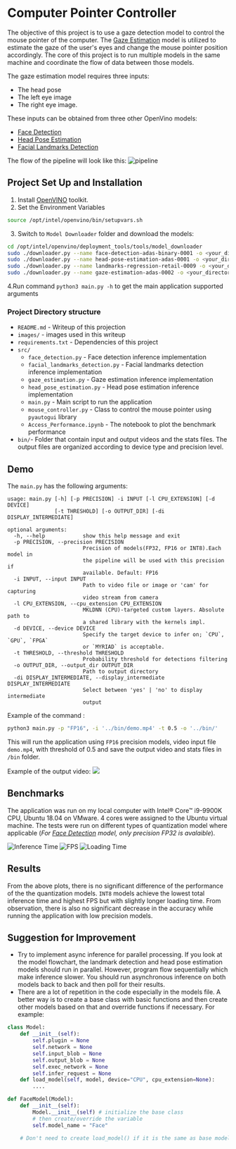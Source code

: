 # Computer Pointer Controller

The objective of this project is to use a gaze detection model to control the mouse pointer of the computer. The [Gaze Estimation](https://docs.openvinotoolkit.org/latest/_models_intel_gaze_estimation_adas_0002_description_gaze_estimation_adas_0002.html) model is utilized to estimate the gaze of the user's eyes and change the mouse pointer position accordingly. The core of this project is to run multiple models in the same machine and coordinate the flow of data between those models.

The gaze estimation model requires three inputs:
* The head pose
* The left eye image
* The right eye image.  

These inputs can be obtained from three other OpenVino models:

* [Face Detection](https://docs.openvinotoolkit.org/latest/_models_intel_face_detection_adas_binary_0001_description_face_detection_adas_binary_0001.html)
* [Head Pose Estimation](https://docs.openvinotoolkit.org/latest/_models_intel_head_pose_estimation_adas_0001_description_head_pose_estimation_adas_0001.html)
* [Facial Landmarks Detection](https://docs.openvinotoolkit.org/latest/_models_intel_landmarks_regression_retail_0009_description_landmarks_regression_retail_0009.html)

The flow of the pipeline will look like this:
![pipeline](./images/pipeline.png)

## Project Set Up and Installation
1. Install [OpenVINO](https://docs.openvinotoolkit.org/latest/_docs_install_guides_installing_openvino_linux.html) toolkit.
2. Set the Environment Variables
```sh
source /opt/intel/openvino/bin/setupvars.sh
```
3. Switch to `Model Downloader` folder and download the models:
```sh
cd /opt/intel/openvino/deployment_tools/tools/model_downloader
sudo ./downloader.py --name face-detection-adas-binary-0001 -o <your_directory>/Computer-Pointer-Controller/models/
sudo ./downloader.py --name head-pose-estimation-adas-0001 -o <your_directory>/Computer-Pointer-Controller/models/
sudo ./downloader.py --name landmarks-regression-retail-0009 -o <your_directory>/Computer-Pointer-Controller/models/
sudo ./downloader.py --name gaze-estimation-adas-0002 -o <your_directory>/Computer-Pointer-Controller/models/
```
4.Run command `python3 main.py -h` to get the main application supported arguments

### Project Directory structure
* `README.md` - Writeup of this projection  
* `images/` - images used in this writeup
* `requirements.txt` - Dependencies of this project
* `src/`  
  * `face_detection.py` - Face detection inference implementation  
  * `facial_landmarks_detection.py` - Facial landmarks detection inference implementation  
  * `gaze_estimation.py` - Gaze estimation inference implementation  
  * `head_pose_estimation.py` - Head pose estimation inference implementation  
  * `main.py` - Main script to run the application
  * `mouse_controller.py` - Class to control the mouse pointer using `pyautogui` library
  * `Access_Performance.ipynb` -  The notebook to plot the benchmark performance
* `bin/`- Folder that contain input and output videos and the stats files. The output files are organized according to device type and precision level.

## Demo
The `main.py` has the following arguments:

```
usage: main.py [-h] [-p PRECISION] -i INPUT [-l CPU_EXTENSION] [-d DEVICE]
               [-t THRESHOLD] [-o OUTPUT_DIR] [-di DISPLAY_INTERMEDIATE]

optional arguments:
  -h, --help            show this help message and exit
  -p PRECISION, --precision PRECISION
                        Precision of models(FP32, FP16 or INT8).Each model in
                        the pipeline will be used with this precision if
                        available. Default: FP16
  -i INPUT, --input INPUT
                        Path to video file or image or 'cam' for capturing
                        video stream from camera
  -l CPU_EXTENSION, --cpu_extension CPU_EXTENSION
                        MKLDNN (CPU)-targeted custom layers. Absolute path to
                        a shared library with the kernels impl.
  -d DEVICE, --device DEVICE
                        Specify the target device to infer on; `CPU`, `GPU`, `FPGA`
                        or `MYRIAD` is acceptable.
  -t THRESHOLD, --threshold THRESHOLD
                        Probability threshold for detections filtering
  -o OUTPUT_DIR, --output_dir OUTPUT_DIR
                        Path to output directory
  -di DISPLAY_INTERMEDIATE, --display_intermediate DISPLAY_INTERMEDIATE
                        Select between 'yes' | 'no' to display intermediate
                        output
```

Example of the command :
```sh
python3 main.py -p "FP16", -i '../bin/demo.mp4' -t 0.5 -o '../bin/'
```  
This will run the application using `FP16` precision models, video input file `demo.mp4`, with threshold of 0.5 and save the output video and stats files in `/bin` folder.  

Example of the output video:
[![](http://img.youtube.com/vi/Sk1Fx272dw8/0.jpg)](http://www.youtube.com/watch?v=Sk1Fx272dw8 "Computer Pointer Controller - FP_16")

## Benchmarks
The application was run on my local computer with Intel® Core™ i9-9900K CPU, Ubuntu 18.04 on VMware. 4 cores were assigned to the Ubuntu virtual machine. The tests were run on different types of quantization model where applicable (*For [Face Detection](https://docs.openvinotoolkit.org/latest/_models_intel_face_detection_adas_binary_0001_description_face_detection_adas_binary_0001.html) model, only precision FP32 is avalaible*).

![Inference Time](./images/inference_time.png)
![FPS](./images/fps.png)
![Loading Time](./images/loading_time.png)

## Results
From the above plots, there is no significant difference of the performance of the the quantization models. `INT8` models achieve the lowest total inference time and highest FPS but with slightly longer loading time. From observation, there is also no significant decrease in the accuracy while running the application with low precision models.

## Suggestion for Improvement
* Try to implement async inference for parallel processing. If you look at the model flowchart, the landmark detection and head pose estimation models should run in parallel. However, program flow sequentially which make inference slower. You should run asynchronous inference on both models back to back and then poll for their results.
* There are a lot of repetition in the code especially in the models file. A better way is to create a base class with basic functions and then create other models based on that and override functions if necessary. For example:   
```python
class Model:
    def __init__(self):
        self.plugin = None
        self.network = None
        self.input_blob = None
        self.output_blob = None
        self.exec_network = None
        self.infer_request = None
    def load_model(self, model, device="CPU", cpu_extension=None):
        ....
```
```python
def FaceModel(Model):
    def __init__(self):
        Model.__init__(self) # initialize the base class
        # then create/override the variable
        self.model_name = "Face"

    # Don't need to create load_model() if it is the same as base model
```
